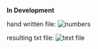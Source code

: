 **In Development**

hand written file:
![numbers](https://user-images.githubusercontent.com/43504838/50390715-8b910c00-06ef-11e9-8fc5-af5e233b5f3d.png)

resulting txt file:
![text file](https://user-images.githubusercontent.com/43504838/50390747-ec204900-06ef-11e9-89ac-1194302b5111.PNG)



